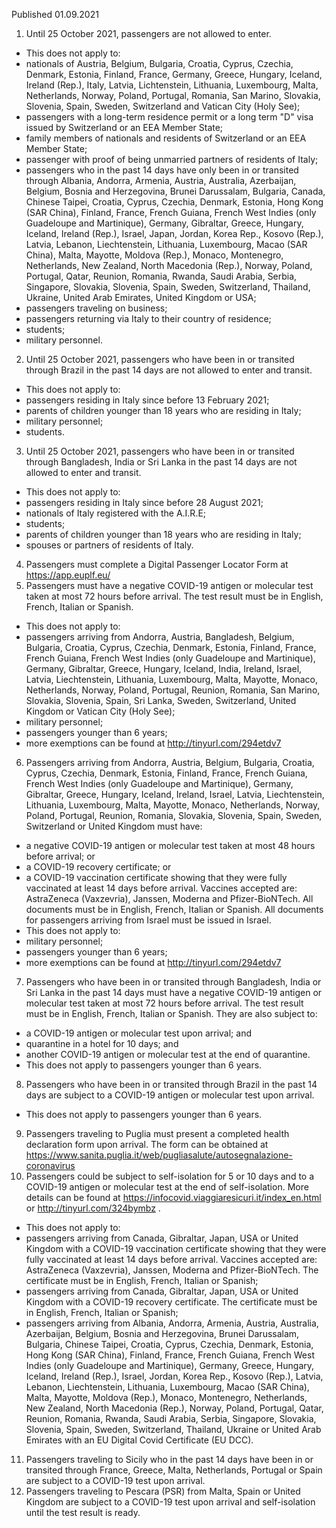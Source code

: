 Published 01.09.2021
1. Until 25 October 2021, passengers are not allowed to enter.
- This does not apply to:
- nationals of Austria, Belgium, Bulgaria, Croatia, Cyprus, Czechia, Denmark, Estonia, Finland, France, Germany, Greece, Hungary, Iceland, Ireland (Rep.), Italy, Latvia, Lichtenstein, Lithuania, Luxembourg, Malta, Netherlands, Norway, Poland, Portugal, Romania, San Marino, Slovakia, Slovenia, Spain, Sweden, Switzerland and Vatican City (Holy See);
- passengers with a long-term residence permit or a long term "D" visa issued by Switzerland or an EEA Member State;
- family members of nationals and residents of Switzerland or an EEA Member State;
- passenger with proof of being unmarried partners of residents of Italy;
- passengers who in the past 14 days have only been in or transited through Albania, Andorra, Armenia, Austria, Australia, Azerbaijan, Belgium, Bosnia and Herzegovina, Brunei Darussalam, Bulgaria, Canada, Chinese Taipei, Croatia, Cyprus, Czechia, Denmark, Estonia, Hong Kong (SAR China), Finland, France, French Guiana, French West Indies (only Guadeloupe and Martinique), Germany, Gibraltar, Greece, Hungary, Iceland, Ireland (Rep.), Israel, Japan, Jordan, Korea Rep., Kosovo (Rep.), Latvia, Lebanon, Liechtenstein, Lithuania, Luxembourg, Macao (SAR China), Malta, Mayotte, Moldova (Rep.), Monaco, Montenegro, Netherlands, New Zealand, North Macedonia (Rep.), Norway, Poland, Portugal, Qatar, Reunion, Romania, Rwanda, Saudi Arabia, Serbia, Singapore, Slovakia, Slovenia, Spain, Sweden, Switzerland, Thailand, Ukraine, United Arab Emirates, United Kingdom or USA;
- passengers traveling on business;
- passengers returning via Italy to their country of residence;
- students;
- military personnel.
2. Until 25 October 2021, passengers who have been in or transited through Brazil in the past 14 days are not allowed to enter and transit.
- This does not apply to:
- passengers residing in Italy since before 13 February 2021;
- parents of children younger than 18 years who are residing in Italy;
- military personnel;
- students.
3. Until 25 October 2021, passengers who have been in or transited through Bangladesh, India or Sri Lanka in the past 14 days are not allowed to enter and transit.
- This does not apply to:
- passengers residing in Italy since before 28 August 2021;
- nationals of Italy registered with the A.I.R.E;
- students;
- parents of children younger than 18 years who are residing in Italy;
- spouses or partners of residents of Italy.
4. Passengers must complete a Digital Passenger Locator Form at <a href="https://app.euplf.eu/">https://app.euplf.eu/</a> 
5. Passengers must have a negative COVID-19 antigen or molecular test taken at most 72 hours before arrival. The test result must be in English, French, Italian or Spanish.
- This does not apply to:
- passengers arriving from Andorra, Austria, Bangladesh, Belgium, Bulgaria, Croatia, Cyprus, Czechia, Denmark, Estonia, Finland, France, French Guiana, French West Indies (only Guadeloupe and Martinique), Germany, Gibraltar, Greece, Hungary, Iceland, India, Ireland, Israel, Latvia, Liechtenstein, Lithuania, Luxembourg, Malta, Mayotte, Monaco, Netherlands, Norway, Poland, Portugal, Reunion, Romania, San Marino, Slovakia, Slovenia, Spain, Sri Lanka, Sweden, Switzerland, United Kingdom or Vatican City (Holy See);
- military personnel;
- passengers younger than 6 years;
- more exemptions can be found at <a href="http://tinyurl.com/294etdv7">http://tinyurl.com/294etdv7</a> 
6. Passengers arriving from Andorra, Austria, Belgium, Bulgaria, Croatia, Cyprus, Czechia, Denmark, Estonia, Finland, France, French Guiana, French West Indies (only Guadeloupe and Martinique), Germany, Gibraltar, Greece, Hungary, Iceland, Ireland, Israel, Latvia, Liechtenstein, Lithuania, Luxembourg, Malta, Mayotte, Monaco, Netherlands, Norway, Poland, Portugal, Reunion, Romania, Slovakia, Slovenia, Spain, Sweden, Switzerland or United Kingdom must have:
- a negative COVID-19 antigen or molecular test taken at most 48 hours before arrival; or
- a COVID-19 recovery certificate; or
- a COVID-19 vaccination certificate showing that they were fully vaccinated at least 14 days before arrival. Vaccines accepted are: AstraZeneca (Vaxzevria), Janssen, Moderna and Pfizer-BioNTech.
All documents must be in English, French, Italian or Spanish.
All documents for passengers arriving from Israel must be issued in Israel.
- This does not apply to:
- military personnel;
- passengers younger than 6 years;
- more exemptions can be found at <a href="http://tinyurl.com/294etdv7">http://tinyurl.com/294etdv7</a> 
7. Passengers who have been in or transited through Bangladesh, India or Sri Lanka in the past 14 days must have a negative COVID-19 antigen or molecular test taken at most 72 hours before arrival. The test result must be in English, French, Italian or Spanish. They are also subject to:
- a COVID-19 antigen or molecular test upon arrival; and
- quarantine in a hotel for 10 days; and
- another COVID-19 antigen or molecular test at the end of quarantine.
- This does not apply to passengers younger than 6 years.
8. Passengers who have been in or transited through Brazil in the past 14 days are subject to a COVID-19 antigen or molecular test upon arrival.
- This does not apply to passengers younger than 6 years.
9. Passengers traveling to Puglia must present a completed health declaration form upon arrival. The form can be obtained at <a href="https://www.sanita.puglia.it/web/pugliasalute/autosegnalazione-coronavirus">https://www.sanita.puglia.it/web/pugliasalute/autosegnalazione-coronavirus</a> 
10. Passengers could be subject to self-isolation for 5 or 10 days and to a COVID-19 antigen or molecular test at the end of self-isolation. More details can be found at <a href="https://infocovid.viaggiaresicuri.it/index_en.html">https://infocovid.viaggiaresicuri.it/index_en.html</a> or <a href="http://tinyurl.com/324bymbz">http://tinyurl.com/324bymbz</a> .
- This does not apply to:
- passengers arriving from Canada, Gibraltar, Japan, USA or United Kingdom with a COVID-19 vaccination certificate showing that they were fully vaccinated at least 14 days before arrival. Vaccines accepted are: AstraZeneca (Vaxzevria), Janssen, Moderna and Pfizer-BioNTech. The certificate must be in English, French, Italian or Spanish;
- passengers arriving from Canada, Gibraltar, Japan, USA or United Kingdom with a COVID-19 recovery certificate. The certificate must be in English, French, Italian or Spanish;
- passengers arriving from Albania, Andorra, Armenia, Austria, Australia, Azerbaijan, Belgium, Bosnia and Herzegovina, Brunei Darussalam, Bulgaria, Chinese Taipei, Croatia, Cyprus, Czechia, Denmark, Estonia, Hong Kong (SAR China), Finland, France, French Guiana, French West Indies (only Guadeloupe and Martinique), Germany, Greece, Hungary, Iceland, Ireland (Rep.), Israel, Jordan, Korea Rep., Kosovo (Rep.), Latvia, Lebanon, Liechtenstein, Lithuania, Luxembourg, Macao (SAR China), Malta, Mayotte, Moldova (Rep.), Monaco, Montenegro, Netherlands, New Zealand, North Macedonia (Rep.), Norway, Poland, Portugal, Qatar, Reunion, Romania, Rwanda, Saudi Arabia, Serbia, Singapore, Slovakia, Slovenia, Spain, Sweden, Switzerland, Thailand, Ukraine or United Arab Emirates with an EU Digital Covid Certificate (EU DCC).
11. Passengers traveling to Sicily who in the past 14 days have been in or transited through France, Greece, Malta, Netherlands, Portugal or Spain are subject to a COVID-19 test upon arrival.
12. Passengers traveling to Pescara (PSR) from Malta, Spain or United Kingdom are subject to a COVID-19 test upon arrival and self-isolation until the test result is ready.

</p>